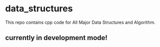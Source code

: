 # data_structures
This repo contains cpp code for All Major Data Structures and Algorithm.

## currently in development mode!
